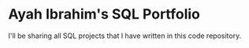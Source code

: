 # Ayah Ibrahim's SQL Portfolio 

I'll be sharing all SQL projects that I have written in this code repository.



